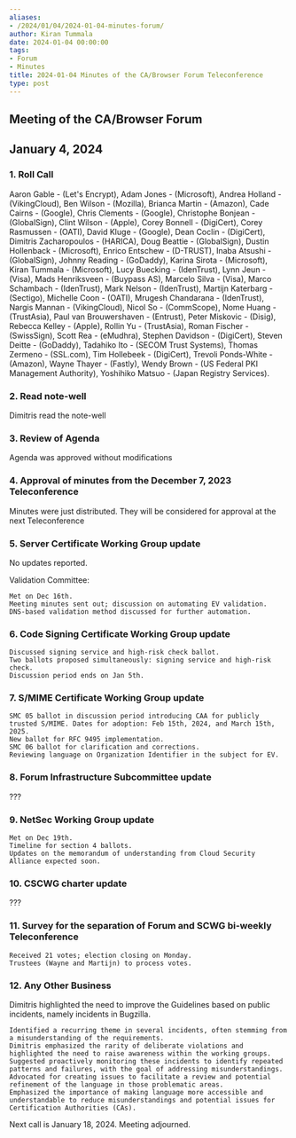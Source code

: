 ```yaml
---
aliases:
- /2024/01/04/2024-01-04-minutes-forum/
author: Kiran Tummala
date: 2024-01-04 00:00:00
tags:
- Forum
- Minutes
title: 2024-01-04 Minutes of the CA/Browser Forum Teleconference
type: post
---
```


## Meeting of the CA/Browser Forum

## January 4, 2024

### 1. Roll Call
Aaron Gable - (Let's Encrypt), Adam Jones - (Microsoft), Andrea Holland - (VikingCloud), Ben Wilson - (Mozilla), Brianca Martin - (Amazon), Cade Cairns - (Google), Chris Clements - (Google), Christophe Bonjean - (GlobalSign), Clint Wilson - (Apple), Corey Bonnell - (DigiCert), Corey Rasmussen - (OATI), David Kluge - (Google), Dean Coclin - (DigiCert), Dimitris Zacharopoulos - (HARICA), Doug Beattie - (GlobalSign), Dustin Hollenback - (Microsoft), Enrico Entschew - (D-TRUST), Inaba Atsushi - (GlobalSign), Johnny Reading - (GoDaddy), Karina Sirota - (Microsoft), Kiran Tummala - (Microsoft), Lucy Buecking - (IdenTrust), Lynn Jeun - (Visa), Mads Henriksveen - (Buypass AS), Marcelo Silva - (Visa), Marco Schambach - (IdenTrust), Mark Nelson - (IdenTrust), Martijn Katerbarg - (Sectigo), Michelle Coon - (OATI), Mrugesh Chandarana - (IdenTrust), Nargis Mannan - (VikingCloud), Nicol So - (CommScope), Nome Huang - (TrustAsia), Paul van Brouwershaven - (Entrust), Peter Miskovic - (Disig), Rebecca Kelley - (Apple), Rollin Yu - (TrustAsia), Roman Fischer - (SwissSign), Scott Rea - (eMudhra), Stephen Davidson - (DigiCert), Steven Deitte - (GoDaddy), Tadahiko Ito - (SECOM Trust Systems), Thomas Zermeno - (SSL.com), Tim Hollebeek - (DigiCert), Trevoli Ponds-White - (Amazon), Wayne Thayer - (Fastly), Wendy Brown - (US Federal PKI Management Authority), Yoshihiko Matsuo - (Japan Registry Services).

### 2. Read note-well
Dimitris read the note-well

### 3. Review of Agenda

Agenda was approved without modifications

### 4. Approval of minutes from the December 7, 2023 Teleconference

Minutes were just distributed. They will be considered for approval at the next Teleconference

### 5. Server Certificate Working Group update
No updates reported.

Validation Committee:

    Met on Dec 16th.
    Meeting minutes sent out; discussion on automating EV validation.
    DNS-based validation method discussed for further automation.

### 6. Code Signing Certificate Working Group update

    Discussed signing service and high-risk check ballot.
    Two ballots proposed simultaneously: signing service and high-risk check.
    Discussion period ends on Jan 5th.

### 7. S/MIME Certificate Working Group update

    SMC 05 ballot in discussion period introducing CAA for publicly trusted S/MIME. Dates for adoption: Feb 15th, 2024, and March 15th, 2025.
    New ballot for RFC 9495 implementation.
    SMC 06 ballot for clarification and corrections.
    Reviewing language on Organization Identifier in the subject for EV.

### 8. Forum Infrastructure Subcommittee update
???

### 9. NetSec Working Group update

    Met on Dec 19th.
    Timeline for section 4 ballots.
    Updates on the memorandum of understanding from Cloud Security Alliance expected soon.

### 10. CSCWG charter update

???

### 11. Survey for the separation of Forum and SCWG bi-weekly Teleconference

    Received 21 votes; election closing on Monday.
    Trustees (Wayne and Martijn) to process votes.

### 12. Any Other Business

Dimitris highlighted the need to improve the Guidelines based on public incidents, namely incidents in Bugzilla.

    Identified a recurring theme in several incidents, often stemming from a misunderstanding of the requirements.
    Dimitris emphasized the rarity of deliberate violations and highlighted the need to raise awareness within the working groups.
    Suggested proactively monitoring these incidents to identify repeated patterns and failures, with the goal of addressing misunderstandings.
    Advocated for creating issues to facilitate a review and potential refinement of the language in those problematic areas.
    Emphasized the importance of making language more accessible and understandable to reduce misunderstandings and potential issues for Certification Authorities (CAs).

Next call is January 18, 2024. Meeting adjourned.